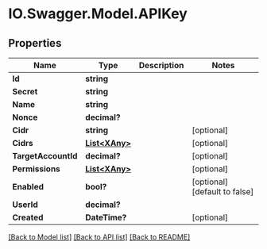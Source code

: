 # IO.Swagger.Model.APIKey
## Properties

Name | Type | Description | Notes
------------ | ------------- | ------------- | -------------
**Id** | **string** |  | 
**Secret** | **string** |  | 
**Name** | **string** |  | 
**Nonce** | **decimal?** |  | 
**Cidr** | **string** |  | [optional] 
**Cidrs** | [**List&lt;XAny&gt;**](XAny.md) |  | [optional] 
**TargetAccountId** | **decimal?** |  | [optional] 
**Permissions** | [**List&lt;XAny&gt;**](XAny.md) |  | [optional] 
**Enabled** | **bool?** |  | [optional] [default to false]
**UserId** | **decimal?** |  | 
**Created** | **DateTime?** |  | [optional] 

[[Back to Model list]](../README.md#documentation-for-models) [[Back to API list]](../README.md#documentation-for-api-endpoints) [[Back to README]](../README.md)

